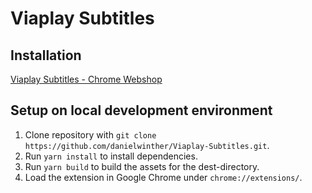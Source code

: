 # Viaplay Subtitles
## Installation
[Viaplay Subtitles - Chrome Webshop](https://chrome.google.com/webstore/detail/igolleadgmkcpideghiegkgfnfbodjll)
## Setup on local development environment
1. Clone repository with `git clone https://github.com/danielwinther/Viaplay-Subtitles.git`.
2. Run `yarn install` to install dependencies.
3. Run `yarn build` to build the assets for the dest-directory.
4. Load the extension in Google Chrome under `chrome://extensions/`.
